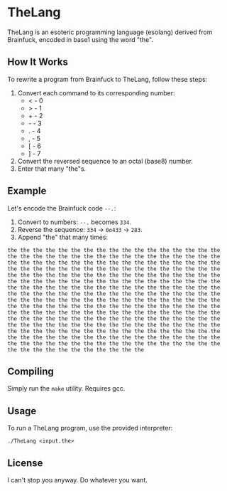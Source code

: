 # TheLang
TheLang is an esoteric programming language (esolang) derived from Brainfuck, encoded in base1 using the word "the".

How It Works
-------------

To rewrite a program from Brainfuck to TheLang, follow these steps:

1. Convert each command to its corresponding number:
	* \< - 0
	* \> - 1
	* \+ - 2
	* \- - 3
	* \. - 4
	* \, - 5
	* \[ - 6
	* \] - 7
2. Convert the reversed sequence to an octal (base8) number.
3. Enter that many "the"s.

Example
-------

Let's encode the Brainfuck code `--.`:

1. Convert to numbers: `--.` becomes `334`.
2. Reverse the sequence: `334` -> `0o433` -> `283`.
3. Append "the" that many times:
```
the the the the the the the the the the the the the the the the the the the the the the the the the the the the the the the the the the the the the the the the the the the the the the the the the the the the the the the the the the the the the the the the the the the the the the the the the the the the the the the the the the the the the the the the the the the the the the the the the the the the the the the the the the the the the the the the the the the the the the the the the the the the the the the the the the the the the the the the the the the the the the the the the the the the the the the the the the the the the the the the the the the the the the the the the the the the the the the the the the the the the the the the the the the the the the the the the the the the the the the the the the the the the the the the the the the the the the the the the the the the the the the the the the the the the the the the the the the the the the the the the the the the the the the the the the the the the the the the the the the the the the the the the the the the the the the the the the the the the the the the the the the
```

Compiling
----------

Simply run the `make` utility. Requires gcc.

Usage
-----

To run a TheLang program, use the provided interpreter:
```
./TheLang <input.the>
```

License
-------
I can't stop you anyway. Do whatever you want.
